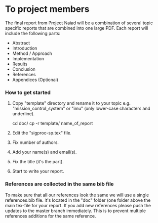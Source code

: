To project members
==================
The final report from Project Naiad will be a combination of several topic
specific reports that are combined into one large PDF. Each report will include
the following parts:

 * Abstract
 * Introduction
 * Method / Approach
 * Implementation
 * Results
 * Conclusion
 * References
 * Appendices (Optional)

### How to get started

 1. Copy "template" directory and rename it to your topic e.g.
"mission\_control\_system" or "imu" (only lower-case characters and
underline).

    cd doc/
    cp -r template/ name_of_report

 2. Edit the "sigproc-sp.tex" file.
   1. Fix number of authors.
   2. Add your name(s) and email(s).
   3. Fix the title (it's the <subject> part).
 3. Start to write your report.

### References are collected in the same bib file
To make sure that all our references look the same we will use a single
references.bib file. It's located in the "doc" folder (one folder above the
main tex-file for your report. If you add new references please push the
updates to the master branch immediately. This is to prevent multiple
references additions for the same reference.
